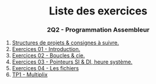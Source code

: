<h1 align="Center">Liste des exercices</h1>
<h3 align="Center">2Q2 - Programmation Assembleur</h3>

1. [Structures de projets & consignes à suivre.](./includes/rules.md)
2. [Exercices 01 - Introduction.](./Semaine01/readme.md)
3. [Exercices 02 - Boucles & cie.](./Semaine02/readme.md)
4. [Exercices 03 - Pointeurs SI & DI, heure système.](./Semaine03/readme.md)
5. [Exercices 04 - Les fichiers](./Semaine04/readme.md)
6. [TP1 - Multiplix](./Travaux%20Pratiques/TP1%20-%20Multiplix/readme.md)
   
